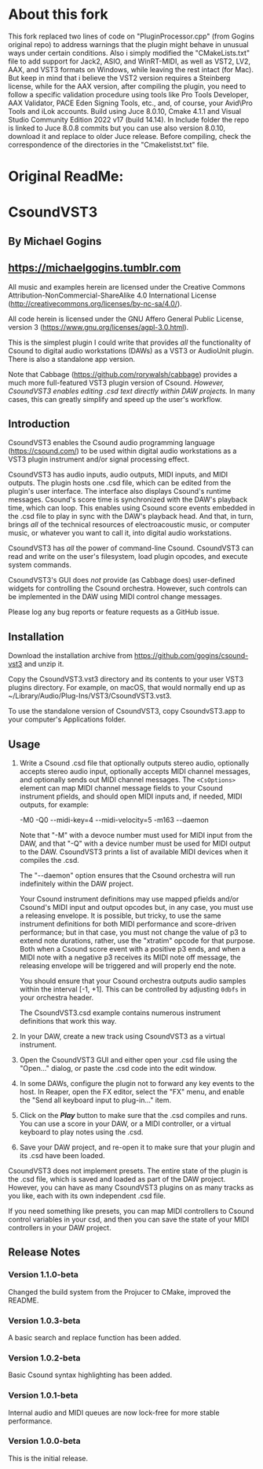 # About this fork
This fork replaced two lines of code on "PluginProcessor.cpp" (from Gogins original repo) to address warnings that the plugin might behave in unusual ways under certain conditions. Also i simply modified the "CMakeLists.txt" file to add support for Jack2, ASIO, and WinRT-MIDI, as well as VST2, LV2, AAX, and VST3 formats on Windows, while leaving the rest intact (for Mac). But keep in mind that i believe the VST2 version requires a Steinberg license, while for the AAX version, after compiling the plugin, you need to follow a specific validation procedure using tools like Pro Tools Developer, AAX Validator, PACE Eden Signing Tools, etc., and, of course, your Avid\Pro Tools and iLok accounts.
Build using Juce 8.0.10, Cmake 4.1.1 and Visual Studio Community Edition 2022 v17 (build 14.14). In Include folder the repo is linked to Juce 8.0.8 commits but you can use also version 8.0.10, download it and replace to older Juce release. Before compiling, check the correspondence of the directories in the "Cmakelistst.txt" file.

# Original ReadMe:

# CsoundVST3
## By Michael Gogins
## https://michaelgogins.tumblr.com

All music and examples herein are licensed under the Creative Commons 
Attribution-NonCommercial-ShareAlike 4.0 International License  
(http://creativecommons.org/licenses/by-nc-sa/4.0/).

All code herein is licensed under the GNU Affero General Public License, 
version 3 (https://www.gnu.org/licenses/agpl-3.0.html).

This is the simplest plugin I could write that provides _all_ the 
functionality of Csound to digital audio workstations (DAWs) as a VST3 or 
AudioUnit plugin. There is also a standalone app version.
    
Note that Cabbage (https://github.com/rorywalsh/cabbage) provides a much more 
full-featured VST3 plugin version of Csound. _However, CsoundVST3 enables 
editing .csd text directly within DAW projects._ In many cases, this can 
greatly simplify and speed up the user's workflow.

## Introduction

CsoundVST3 enables the Csound audio programming language (https://csound.com/) 
to be used within digital audio workstations as a VST3 plugin instrument 
and/or signal processing effect.

CsoundVST3 has audio inputs, audio outputs, MIDI inputs, and MIDI outputs. 
The plugin hosts one .csd file, which can be edited from the plugin's user 
interface. The interface also displays Csound's runtime messages. Csound's 
score time is synchronized with the DAW's playback time, which can loop. This 
enables using Csound score events embedded in the .csd file to play in sync 
with the DAW's playback head. And that, in turn, brings _all_ of the technical 
resources of electroacoustic music, or computer music, or whatever you want 
to call it, into digital audio workstations.

CsoundVST3 has _all_ the power of command-line Csound. CsoundVST3 can read and 
write on the user's filesystem, load plugin opcodes, and execute system 
commands.

CsoundVST3's GUI does _not_ provide (as Cabbage does) user-defined widgets for 
controlling the Csound orchestra. However, such controls can be implemented in 
the DAW using MIDI control change messages.

Please log any bug reports or feature requests as a GitHub issue.

## Installation

Download the installation archive from https://github.com/gogins/csound-vst3 
and unzip it.

Copy the CsoundVST3.vst3 directory and its contents to your user VST3 plugins 
directory. For example, on macOS, that would normally end up as 
~/Library/Audio/Plug-Ins/VST3/CsoundVST3.vst3.

To use the standalone version of CsoundVST3, copy CsoundvST3.app to your 
computer's Applications folder.

## Usage

 1. Write a Csound .csd file that optionally outputs stereo audio, optionally 
    accepts stereo audio input, optionally accepts MIDI channel messages, and 
    optionally sends out MIDI channel messages. The `<CsOptions>` element 
    can map MIDI channel message fields to your Csound instrument pfields, 
    and should open MIDI inputs and, if needed, MIDI outputs, for example:
    
    -M0 -Q0 --midi-key=4 --midi-velocity=5 -m163 --daemon  
    
    Note that "-M" with a devoce number must used for MIDI input from the DAW, 
    and that "-Q" with a device number must be used for MIDI output to the 
    DAW. CsoundVST3 prints a list of available MIDI devices when it compiles 
    the .csd.
    
    The "--daemon" option ensures that the Csound orchestra will run 
    indefinitely within the DAW project.

    Your Csound instrument definitions may use mapped pfields and/or Csound's 
    MIDI input and output opcodes but, in any case, you must use a releasing 
    envelope. It is possible, but tricky, to use the same instrument 
    definitions for both MIDI performance and score-driven performance; but 
    in that case, you must not change the value of p3 to extend note durations, 
    rather, use the "xtratim" opcode for that purpose. Both when a Csound 
    score event with a positive p3 ends, and when a MIDI note with a negative 
    p3 receives its MIDI note off message, the releasing envelope will be 
    triggered and will properly end the note.

    You should ensure that your Csound orchestra outputs audio samples within 
    the interval [-1, +1]. This can be controlled by adjusting `0dbfs` in your 
    orchestra header.

    The CsoundVST3.csd example contains numerous instrument definitions 
    that work this way.

 2. In your DAW, create a new track using CsoundVST3 as a virtual instrument.

 3. Open the CsoundVST3 GUI and either open your .csd file using the
    "Open..." dialog, or paste the .csd code into the edit window.

 4. In some DAWs, configure the plugin not to forward any key events to the 
    host. In Reaper, open the FX editor, select the "FX" menu, and 
    enable the "Send all keyboard input to plug-in..." item.
 
 5. Click on the **_Play_** button to make sure that the .csd compiles and
    runs. You can use a score in your DAW, or a MIDI controller, or a
    virtual keyboard to play notes using the .csd.

 7. Save your DAW project, and re-open it to make sure that your plugin 
    and its .csd have been loaded.

CsoundVST3 does not implement presets. The entire state of the plugin is the 
.csd file, which is saved and loaded as part of the DAW project. However, you 
can have as many CsoundVST3 plugins on as many tracks as you like, each with 
its own independent .csd file. 

If you need something like presets, you can map MIDI controllers to Csound 
control variables in your csd, and then you can save the state of your MIDI 
controllers in your DAW project.

## Release Notes 

### Version 1.1.0-beta

Changed the build system from the Projucer to CMake, improved the README.

### Version 1.0.3-beta

A basic search and replace function has been added.

### Version 1.0.2-beta

Basic Csound syntax highlighting has been added.

### Version 1.0.1-beta

Internal audio and MIDI queues are now lock-free for more stable performance.

### Version 1.0.0-beta

This is the initial release.




